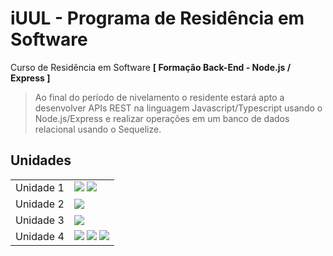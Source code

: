 # iUUL - Programa de Residência em Software
Curso de Residência em Software **[ Formação Back-End - Node.js / Express ]**

> Ao final do período de nivelamento o residente estará apto a desenvolver APIs REST na linguagem Javascript/Typescript usando o Node.js/Express e realizar operações em um banco de dados relacional usando o Sequelize.

## Unidades
<table>
  <tbody align="left">
    <tr>
      <td>Unidade 1</td>
      <td><img src="https://img.shields.io/badge/Desafio%20%231.1-F0F0F0?style=for-the-badge"/> <img src="https://img.shields.io/badge/Desafio%20%231.2-F0F0F0?style=for-the-badge"/></td>
    </tr>
    <tr>
      <td>Unidade 2</td>
      <td><img src="https://img.shields.io/badge/Desafio%20%232.1-CE2078?style=for-the-badge"/></td>
    </tr>
    <tr>
      <td>Unidade 3</td>
      <td><img src="https://img.shields.io/badge/Desafio%20%233.1-F0F0F0?style=for-the-badge"/></td>  
    </tr>
    <tr>
      <td>Unidade 4</td>
      <td><img src="https://img.shields.io/badge/Desafio%20%234.1-CE2078?style=for-the-badge"/> <img src="https://img.shields.io/badge/Desafio%20%234.2-CE2078?style=for-the-badge"/> <img src="https://img.shields.io/badge/Desafio%20%234.3-CE2078?style=for-the-badge"/></td>    
    </tr>
  </tbody>
</table>
